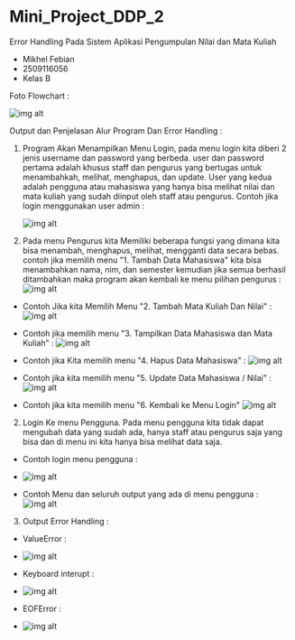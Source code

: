 # Mini_Project_DDP_2
Error Handling Pada Sistem Aplikasi Pengumpulan Nilai dan Mata Kuliah
- Mikhel Febian
- 2509116056
- Kelas B

Foto Flowchart :

![img alt](https://github.com/Mikhelfebian/Mini_Project_DDP_2/blob/06686ce02512d04c33ebd5670ccfa108a80c9d23/Flowchart%20ori%20boss.jpg)

Output dan Penjelasan Alur Program Dan Error Handling :

1. Program Akan Menampilkan Menu Login, pada menu login kita diberi 2 jenis username dan password yang berbeda. user dan password pertama adalah khusus staff dan pengurus yang bertugas untuk menambahkah, melihat, menghapus, dan update. User yang kedua adalah pengguna atau mahasiswa yang hanya bisa melihat nilai dan mata kuliah yang sudah diinput oleh staff atau pengurus.
Contoh jika login menggunakan user admin :
   
   ![img alt](https://github.com/Mikhelfebian/Mini_Project_DDP_2/blob/6b16d4e98649523c0105af000de43fb60a7ae664/output%20login%20admin%20.png)

2. Pada menu Pengurus kita Memiliki beberapa fungsi yang dimana kita bisa menambah, menghapus, melihat, mengganti data secara bebas.
contoh jika memilih menu "1. Tambah Data Mahasiswa" kita bisa menambahkan nama, nim, dan semester kemudian jika semua berhasil ditambahkan maka program akan kembali ke menu pilihan pengurus :
  ![img alt](https://github.com/Mikhelfebian/Mini_Project_DDP_2/blob/4df30dc4471cc0c2862e8bf3846b828d18a64b49/pilihan%20pengurus%201.png)

- Contoh Jika kita Memilih Menu "2. Tambah Mata Kuliah Dan Nilai" :
  ![img alt](https://github.com/Mikhelfebian/Mini_Project_DDP_2/blob/f77629f1f5557cc686c52bbe0ff49490791c0a42/Pilihan%20pengurus%202.png)

- Contoh jika memilih menu "3. Tampilkan Data Mahasiswa dan Mata Kuliah" :
  ![img alt](https://github.com/Mikhelfebian/Mini_Project_DDP_2/blob/056f37b539b7db391dd0fa74609f71588ee22831/Pilihan%20pengurus%203.png)

- Contoh jika Kita memilih menu "4. Hapus Data Mahasiswa" :
  ![img alt](https://github.com/Mikhelfebian/Mini_Project_DDP_2/blob/434b99a46b13c84deef5872fe68b39c9c3b362d9/Cuplikan%20layar%202025-09-28%20145627.png)

- Contoh jika kita memilih menu "5. Update Data Mahasiswa / Nilai" :
  ![img alt](https://github.com/Mikhelfebian/Mini_Project_DDP_2/blob/7a6d56601645f07469938745bed73a7c97cf6d74/Pilihan%205%20pengurus.png)

- Contoh jika kita memilih menu "6. Kembali ke Menu Login"
  ![img alt](https://github.com/Mikhelfebian/Mini_Project_DDP_2/blob/5149e4df29fd60783bf8064b2c479fd2fbd30bf1/Cuplikan%20layar%202025-09-28%20150645.png)

2. Login Ke menu Pengguna. Pada menu pengguna kita tidak dapat mengubah data yang sudah ada, hanya staff atau pengurus saja yang bisa dan di menu ini kita hanya bisa melihat data saja.
- Contoh login menu pengguna :
- ![img alt](https://github.com/Mikhelfebian/Mini_Project_DDP_2/blob/930734a14429dec2fd5a53ae4ee24d96b263a92c/Login%20Pengguna%20151831.png)

- Contoh Menu dan seluruh output yang ada di menu pengguna :
  ![img alt](https://github.com/Mikhelfebian/Mini_Project_DDP_2/blob/20322e1e9c2c49a727d667d20fd0f051ea09f991/menu%20pengguna151840.png)

3. Output Error Handling :
- ValueError :
- ![img alt](https://github.com/Mikhelfebian/Mini_Project_DDP_2/blob/f16df3301c63f57e1a945f4c0add95ddcd9f8c74/Cuplikan%20layar%202025-09-28%20153053.png)

- Keyboard interupt :
- ![img alt](https://github.com/Mikhelfebian/Mini_Project_DDP_2/blob/52ce7a228aa65d980bbddfb6d6477490e08ef488/Cuplikan%20layar%202025-09-28%20154210.png)

- EOFError :
- ![img alt](https://github.com/Mikhelfebian/Mini_Project_DDP_2/blob/f4d66db6f54b063634e9f9b90e56656aa34330a9/Cuplikan%20layar%202025-09-28%20154519.png)
